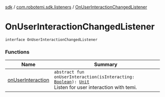 [sdk](../../index.md) / [com.robotemi.sdk.listeners](../index.md) / [OnUserInteractionChangedListener](./index.md)

# OnUserInteractionChangedListener

`interface OnUserInteractionChangedListener`

### Functions

| Name | Summary |
|---|---|
| [onUserInteraction](on-user-interaction.md) | `abstract fun onUserInteraction(isInteracting: `[`Boolean`](https://kotlinlang.org/api/latest/jvm/stdlib/kotlin/-boolean/index.html)`): `[`Unit`](https://kotlinlang.org/api/latest/jvm/stdlib/kotlin/-unit/index.html)<br>Listen for user interaction with temi. |
